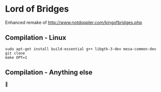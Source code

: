 # Lord of Bridges

Enhanced remake of http://www.notdoppler.com/kingofbridges.php

## Compilation - Linux

```
sudo apt-get install build-essential g++ libgtk-3-dev mesa-common-dev
git clone
make OPT=1
```

## Compilation - Anything else

💩
